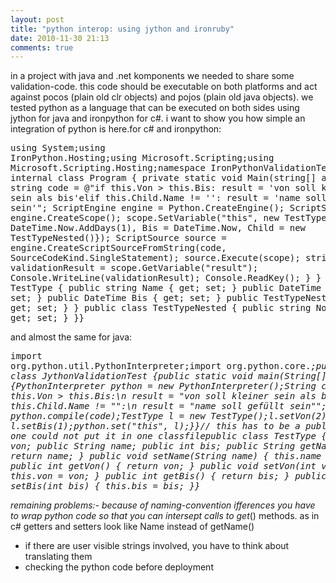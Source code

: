 ```yaml
---
layout: post
title: "python interop: using jython and ironruby"
date: 2010-11-30 21:13
comments: true
---
```

in a project with java and .net komponents we needed to share some validation-code. this code should be executable on both platforms and act against pocos (plain old clr objects) and pojos (plain old java objects). we tested python as a language that can be executed on both sides using jython for java and ironpython for c#. i want to show you how simple an integration of python is here.for c# and ironpython:<pre lang="csharp" line="1">using System;using IronPython.Hosting;using Microsoft.Scripting;using Microsoft.Scripting.Hosting;namespace IronPythonValidationTest {  internal class Program {    private static void Main(string[] args) {      string code = @"if this.Von > this.Bis:    result = 'von soll kleiner sein als bis'elif this.Child.Name != '':    result = 'name soll gefüllt sein'";      ScriptEngine engine = Python.CreateEngine();      ScriptScope scope = engine.CreateScope();      scope.SetVariable("this", new TestType {Von = DateTime.Now.AddDays(1), Bis = DateTime.Now, Child = new TestTypeNested()});      ScriptSource source = engine.CreateScriptSourceFromString(code, SourceCodeKind.SingleStatement);      source.Execute(scope);      string validationResult = scope.GetVariable("result");      Console.WriteLine(validationResult);      Console.ReadKey();    }  }  public class TestType {    public string Name { get; set; }    public DateTime Von { get; set; }    public DateTime Bis { get; set; }    public TestTypeNested Child { get; set; }  }  public class TestTypeNested {    public string NochName { get; set; }  }}</pre>and almost the same for java:<pre lang="java" line="1">import org.python.util.PythonInterpreter;import org.python.core.*;public class JythonValidationTest {public static void main(String[] args) {PythonInterpreter python = new PythonInterpreter();String code = "if this.Von > this.Bis:\n    result = \"von soll kleiner sein als bis\"\nelif this.Child.Name != \"\":\n    result = \"name soll gefüllt sein\"";PyCode pc = python.compile(code);TestType l = new TestType();l.setVon(2);        l.setBis(1);python.set("this", l);}}// this has to be a public class, so one could not put it in one classfilepublic class TestType {    public int von;    public String name;    public int bis;    public String getName() {        return name;    }    public void setName(String name) {        this.name = name;    }    public int getVon() {        return von;    }    public void setVon(int von) {        this.von = von;    }    public int getBis() {        return bis;    }    public void setBis(int bis) {        this.bis = bis;    }}</pre>remaining problems:- because of naming-convention ifferences you have to wrap python code so that you can intersept calls to get*() methods. as in c# getters and setters look like Name instead of getName()
- if there are user visible strings involved, you have to think about translating them
- checking the python code before deployment
 